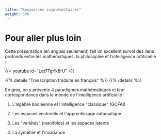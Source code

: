 ```yaml
---
title: "Ressources supplémentaires"
weight: 600
---
```


# Pour aller plus loin

Cette présentation (en anglais seulement) fait un excellent survol des liens
profonds entre les mathématiques, la philosophie et l'intelligence artificielle
:

{{< youtube id="Lqt7TgYk8rU" >}}

{{% details "Transcription traduite en français" %}}
{{% /details %}}

En gros, on y présente 4 paradigmes mathématiques et leur correspondance dans le monde
de l'intelligence artificielle :

1. L'algèbre booléenne et l'intelligence "classique" (GOFAI)

2. Les espaces vectoriels et l'apprentissage automatique

3. Les "variétés" (manifolds) et les espaces latents

4. La symétrie et l'invariance